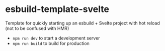 # esbuild-template-svelte

Template for quickly starting up an esbuild + Svelte project with hot reload
(not to be confused with HMR)

- `npm run dev` to start a development server
- `npm run build` to build for production
